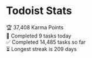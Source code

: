 
# Todoist Stats

<!-- TODO-IST:START -->
🏆  37,408 Karma Points           
🌸  Completed 9 tasks today           
✅  Completed 14,485 tasks so far           
⏳  Longest streak is 209 days
<!-- TODO-IST:END -->
